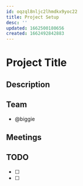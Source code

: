 ```yaml
---
id: oqzql8nljc2lhmdkx9yoc22
title: Project Setup
desc: ''
updated: 1662500180656
created: 1662492842883
---
```


# Project Title

## Description

## Team

- @biggie

## Meetings

## TODO

- [ ]
- [ ]
